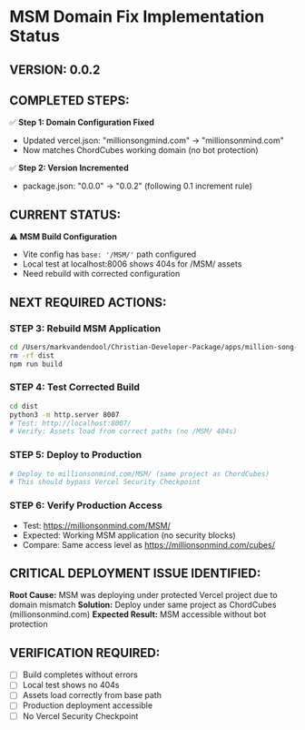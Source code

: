 # MSM Domain Fix Implementation Status

## VERSION: 0.0.2

## COMPLETED STEPS:
✅ **Step 1: Domain Configuration Fixed**
   - Updated vercel.json: "millionsongmind.com" → "millionsonmind.com" 
   - Now matches ChordCubes working domain (no bot protection)

✅ **Step 2: Version Incremented**
   - package.json: "0.0.0" → "0.0.2" (following 0.1 increment rule)

## CURRENT STATUS:
⚠️ **MSM Build Configuration**
   - Vite config has `base: '/MSM/'` path configured
   - Local test at localhost:8006 shows 404s for /MSM/ assets
   - Need rebuild with corrected configuration

## NEXT REQUIRED ACTIONS:

### STEP 3: Rebuild MSM Application 
```bash
cd /Users/markvandendool/Christian-Developer-Package/apps/million-song-mind
rm -rf dist
npm run build
```

### STEP 4: Test Corrected Build
```bash
cd dist
python3 -m http.server 8007
# Test: http://localhost:8007/
# Verify: Assets load from correct paths (no /MSM/ 404s)
```

### STEP 5: Deploy to Production
```bash
# Deploy to millionsonmind.com/MSM/ (same project as ChordCubes)
# This should bypass Vercel Security Checkpoint
```

### STEP 6: Verify Production Access
- Test: https://millionsonmind.com/MSM/
- Expected: Working MSM application (no security blocks)
- Compare: Same access level as https://millionsonmind.com/cubes/

## CRITICAL DEPLOYMENT ISSUE IDENTIFIED:
**Root Cause:** MSM was deploying under protected Vercel project due to domain mismatch
**Solution:** Deploy under same project as ChordCubes (millionsonmind.com)
**Expected Result:** MSM accessible without bot protection

## VERIFICATION REQUIRED:
- [ ] Build completes without errors
- [ ] Local test shows no 404s 
- [ ] Assets load correctly from base path
- [ ] Production deployment accessible
- [ ] No Vercel Security Checkpoint
